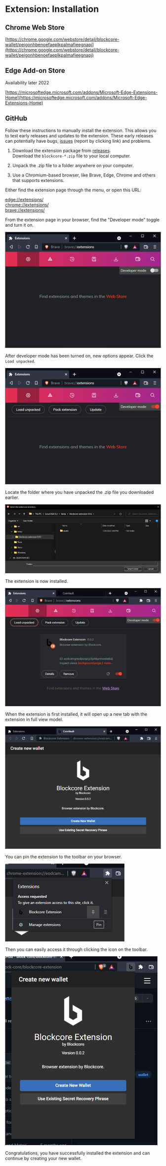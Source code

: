 # Extension: Installation

## Chrome Web Store

[https://chrome.google.com/webstore/detail/blockcore-wallet/peigonhbenoefaeplkpalmafieegnapj](https://chrome.google.com/webstore/detail/blockcore-wallet/peigonhbenoefaeplkpalmafieegnapj)

## Edge Add-on Store

Availability later 2022

[https://microsoftedge.microsoft.com/addons/Microsoft-Edge-Extensions-Home](https://microsoftedge.microsoft.com/addons/Microsoft-Edge-Extensions-Home)

## GitHub

Follow these instructions to manually install the extension. This allows you to test early releases and updates to the extension. These early releases
can potentially have bugs, [issues](https://github.com/block-core/blockcore-extension/issues) (report by clicking link) and problems.

1. Download the extension package from [releases](https://github.com/block-core/blockcore-extension/releases).   
Download the `blockcore-*.zip` file to your local computer.

2. Unpack the .zip file to a folder anywhere on your computer.

3. Use a Chromium-based browser, like Brave, Edge, Chrome and others that supports extensions.

Either find the extension page through the menu, or open this URL:

[edge://extensions/](edge://extensions/)   
[chrome://extensions/](chrome://extensions/)   
[brave://extensions/](brave://extensions/)   

From the extension page in your browser, find the "Developer mode" toggle and turn it on.

![](../img/brave-extensions.png)

After developer mode has been turned on, new options appear. Click the `Load unpacked`.

![](../img/brave-extensions-developer.png)

Locate the folder where you have unpacked the .zip file you downloaded earlier.

![](../img/blockcore-extension-folder.png)

The extension is now installed.

![](../img/brave-extensions-installed.png)

When the extension is first installed, it will open up a new tab with the extension in full view model.

![](../img/blockcore-extension-installed.png)

You can pin the extension to the toolbar on your browser.

![](../img/blockcore-extension-pin.png)

Then you can easily access it through clicking the icon on the toolbar.

![](../img/blockcore-extension-open.png)

Congratulations, you have successfully installed the extension and can continue by creating your new wallet.
